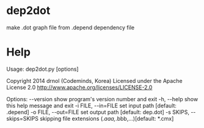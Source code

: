 dep2dot
=======

make .dot graph file from .depend dependency file

Help
=======

  Usage: dep2dot.py [options]

  Copyright 2014 drnol (Codeminds, Korea)
  Licensed under the Apache License 2.0
  http://www.apache.org/licenses/LICENSE-2.0

  Options:
    --version             show program's version number and exit
    -h, --help            show this help message and exit
    -i FILE, --in=FILE    set input path [default: .depend]
    -o FILE, --out=FILE   set output path [default: dep.dot]
    -s SKIPS, --skips=SKIPS
                          skipping file extensions (*.aaa,*.bbb,...)[default: *.cmx]

